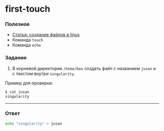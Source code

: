 # first-touch

### Полезное

- [Статья: создание файлов в linux](https://linuxize.com/post/create-a-file-in-linux/)
- Команда `touch`
- Команда `echo`

### Задание

1. В корневой директории `/home/box` создать файл с названием `jusan` и с текстом внутри `singularity`.

Пример для проверки:

```bash
$ cat jusan
singularity
```

---

### Ответ

```bash
echo "singularity" > jusan
```
